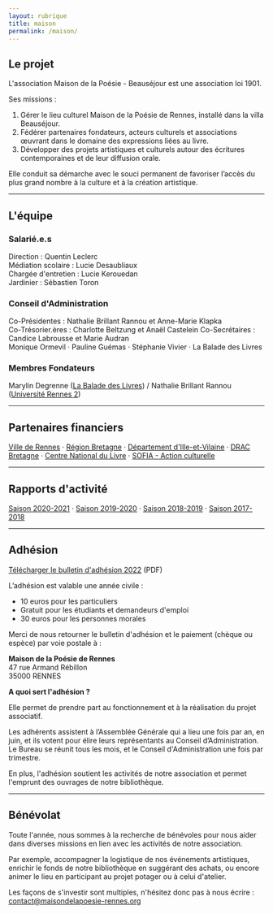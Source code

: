```yaml
---
layout: rubrique
title: maison
permalink: /maison/
---
```

## Le projet

L'association Maison de la Poésie - Beauséjour est une association loi 1901.

Ses missions :  

1. Gérer le lieu culturel Maison de la Poésie de Rennes, installé dans la villa Beauséjour.
2. Fédérer partenaires fondateurs, acteurs culturels et associations œuvrant dans le domaine des expressions liées au livre.
3. Développer des projets artistiques et culturels autour des écritures contemporaines et de leur diffusion orale.

Elle conduit sa démarche avec le souci permanent de favoriser l’accès du plus grand nombre à la culture et à la création artistique.

- - -

## L'équipe

### Salarié.e.s

Direction : Quentin Leclerc\
Médiation scolaire : Lucie Desaubliaux\
Chargée d'entretien : Lucie Kerouedan\
Jardinier : Sébastien Toron

### Conseil d'Administration

Co-Présidentes : Nathalie Brillant Rannou et Anne-Marie Klapka\
Co-Trésorier.ères : Charlotte Beltzung et Anaël Castelein 
Co-Secrétaires : Candice Labrousse et Marie Audran\
Monique Ormevil &middot; Pauline Guémas &middot; Stéphanie Vivier &middot; La Balade des Livres

### Membres Fondateurs

Marylin Degrenne ([La Balade des Livres](http://www.la-balade-des-livres.fr/)) / Nathalie Brillant Rannou ([Université Rennes 2](http://www.univ-rennes2.fr/))

- - -

## Partenaires financiers

[Ville de Rennes](https://metropole.rennes.fr/) &middot; [Région Bretagne](https://www.bretagne.bzh/) &middot; [Département d'Ille-et-Vilaine](https://www.ille-et-vilaine.fr/) &middot; [DRAC Bretagne](http://www.culture.gouv.fr/Regions/Drac-Bretagne) &middot; [Centre National du Livre](https://centrenationaldulivre.fr/) &middot; [SOFIA - Action culturelle](https://www.la-sofia.org/)

- - -

## Rapports d'activité[](/docs/2020-2021_RapportActivite.pdf)

[Saison 2020-2021](/docs/2020-2021_RapportActivite.pdf) &middot; [Saison 2019-2020](/docs/2019-2020_RapportActivite.pdf) &middot; [Saison 2018-2019](/docs/2018-2019_RapportActivite.pdf) &middot; [Saison 2017-2018](/docs/2017-2018_RapportActivite.pdf)

- - -

## Adhésion

[Télécharger le bulletin d'adhésion 2022](/docs/2022_Adhesion.pdf) (PDF)

L’adhésion est valable une année civile :

* 10 euros pour les particuliers
* Gratuit pour les étudiants et demandeurs d'emploi
* 30 euros pour les personnes morales

Merci de nous retourner le bulletin d'adhésion et le paiement (chèque ou espèce) par voie postale à :

**Maison de la Poésie de Rennes**\
47 rue Armand Rébillon\
35000 RENNES

**A quoi sert l'adhésion ?**

Elle permet de prendre part au fonctionnement et à la réalisation du projet associatif.

Les adhérents assistent à l’Assemblée Générale qui a lieu une fois par an, en juin, et ils votent pour élire leurs représentants au Conseil d’Administration. Le Bureau se réunit tous les mois, et le Conseil d'Administration une fois par trimestre.

En plus, l'adhésion soutient les activités de notre association et permet l'emprunt des ouvrages de notre bibliothèque.

- - -

## Bénévolat

Toute l'année, nous sommes à la recherche de bénévoles pour nous aider dans diverses missions en lien avec les activités de notre association.

Par exemple, accompagner la logistique de nos événements artistiques, enrichir le fonds de notre bibliothèque en suggérant des achats, ou encore animer le lieu en participant au projet potager ou à celui d'atelier.

Les façons de s'investir sont multiples, n'hésitez donc pas à nous écrire : [contact@maisondelapoesie-rennes.org](mailto:contact@maisondelapoesie-rennes.org)